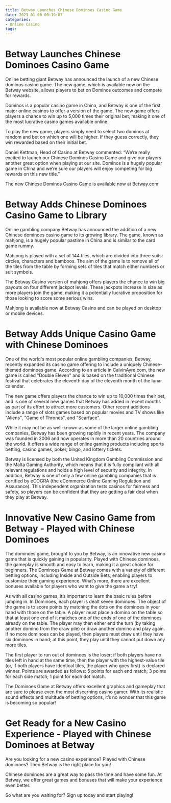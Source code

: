 ```yaml
---
title: Betway Launches Chinese Dominoes Casino Game
date: 2023-01-06 00:19:07
categories:
- Online Casino
tags:
---
```



#  Betway Launches Chinese Dominoes Casino Game

Online betting giant Betway has announced the launch of a new Chinese dominos casino game. The new game, which is available now on the Betway website, allows players to bet on Dominos outcomes and compete for rewards.

Dominos is a popular casino game in China, and Betway is one of the first major online casinos to offer a version of the game. The new game offers players a chance to win up to 5,000 times their original bet, making it one of the most lucrative casino games available online.

To play the new game, players simply need to select two dominos at random and bet on which one will be higher. If they guess correctly, they win rewarded based on their initial bet.

Daniel Kettman, Head of Casino at Betway commented: “We’re really excited to launch our Chinese Dominos Casino Game and give our players another great option when playing at our site. Dominos is a hugely popular game in China and we’re sure our players will enjoy competing for big rewards on this new title.”

The new Chinese Dominos Casino Game is available now at Betway.com

#  Betway Adds Chinese Dominoes Casino Game to Library

Online gambling company Betway has announced the addition of a new Chinese dominoes casino game to its growing library. The game, known as mahjong, is a hugely popular pastime in China and is similar to the card game rummy.

Mahjong is played with a set of 144 tiles, which are divided into three suits: circles, characters and bamboos. The aim of the game is to remove all of the tiles from the table by forming sets of tiles that match either numbers or suit symbols.

The Betway Casino version of mahjong offers players the chance to win big payouts on four different jackpot levels. These jackpots increase in size as more players join the game, making it a potentially lucrative proposition for those looking to score some serious wins.

Mahjong is available now at Betway Casino and can be played on desktop or mobile devices.

#  Betway Adds Unique Casino Game with Chinese Dominoes

One of the world's most popular online gambling companies, Betway, recently expanded its casino game offering to include a uniquely Chinese-themed dominoes game. According to an article in CalvinAyre.com, the new game is called "Double Eleven" and is based on the traditional Chinese festival that celebrates the eleventh day of the eleventh month of the lunar calendar.

The new game offers players the chance to win up to 10,000 times their bet, and is one of several new games that Betway has added in recent months as part of its effort to attract more customers. Other recent additions include a range of slots games based on popular movies and TV shows like "Aliens", "Game of Thrones", and "Scarface".

While it may not be as well-known as some of the larger online gambling companies, Betway has been growing rapidly in recent years. The company was founded in 2006 and now operates in more than 20 countries around the world. It offers a wide range of online gaming products including sports betting, casino games, poker, bingo, and lottery tickets.

Betway is licensed by both the United Kingdom Gambling Commission and the Malta Gaming Authority, which means that it is fully compliant with all relevant regulations and holds a high level of security and integrity. In addition, Betway is one of only a few online gambling companies that is certified by eCOGRA (the eCommerce Online Gaming Regulation and Assurance). This independent organization tests casinos for fairness and safety, so players can be confident that they are getting a fair deal when they play at Betway.

#  Innovative New Casino Game from Betway - Played with Chinese Dominoes

The dominoes game, brought to you by Betway, is an innovative new casino game that is quickly gaining in popularity. Played with Chinese dominoes, the gameplay is smooth and easy to learn, making it a great choice for beginners. The Dominoes Game at Betway comes with a variety of different betting options, including Inside and Outside Bets, enabling players to customize their gaming experience. What’s more, there are excellent bonuses available for players who want to give the game a try!

As with all casino games, it’s important to learn the basic rules before jumping in. In Dominoes, each player is dealt seven dominoes. The object of the game is to score points by matching the dots on the dominoes in your hand with those on the table. A player must place a domino on the table so that at least one end of it matches one of the ends of one of the dominoes already on the table. The player may then either end the turn (by taking another domino from the draw pile) or draw another domino and play again. If no more dominoes can be played, then players must draw until they have six dominoes in hand; at this point, they play until they cannot put down any more tiles.

The first player to run out of dominoes is the loser; if both players have no tiles left in hand at the same time, then the player with the highest-value tile (or, if both players have identical tiles, the player who goes first) is declared winner. Points are awarded as follows: 5 points for each end match; 3 points for each side match; 1 point for each dot match.

The Dominoes Game at Betway offers excellent graphics and gameplay that are sure to please even the most discerning casino gamer. With its realistic sound effects and multitude of betting options, it’s no wonder that this game is becoming so popular!

#  Get Ready for a New Casino Experience - Played with Chinese Dominoes at Betway

Are you looking for a new casino experience? Played with Chinese dominoes? Then Betway is the right place for you!

Chinese dominoes are a great way to pass the time and have some fun. At Betway, we offer great games and bonuses that will make your experience even better.

So what are you waiting for? Sign up today and start playing!
